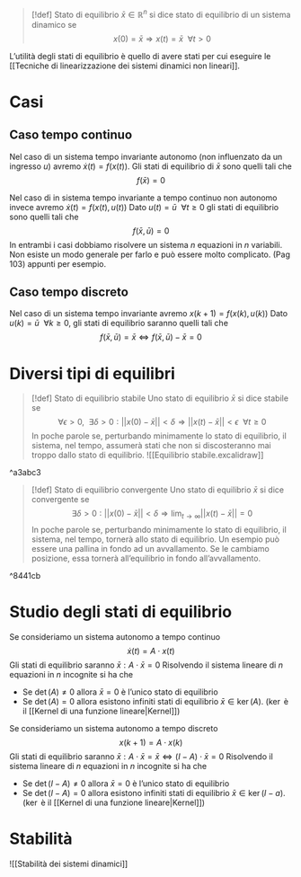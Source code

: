 >[!def] Stato di equilibrio
>$\bar{x}\in \mathbb{R}^{n}$ si dice stato di equilibrio di un sistema dinamico se
>$$x(0)=\bar x\Rightarrow x(t)=\bar x\ \ \forall t>0$$

L’utilità degli stati di equilibrio è quello di avere stati per cui eseguire le [[Tecniche di linearizzazione dei sistemi dinamici non lineari]].
# Casi
## Caso tempo continuo
Nel caso di un sistema tempo invariante autonomo (non influenzato da un ingresso $u$) avremo $\dot{x}(t)=f(x(t))$.
Gli stati di equilibrio di $\bar x$ sono quelli tali che $$f(\bar x)=0$$

Nel caso di in sistema tempo invariante a tempo continuo non autonomo invece avremo $\dot{x}(t)=f(x(t),u(t))$
Dato $u(t)=\bar{u}\ \ \forall t\ge 0$ gli stati di equilibrio sono quelli tali che $$f(\bar x,\bar u)=0$$
In entrambi i casi dobbiamo risolvere un sistema $n$ equazioni in $n$ variabili. Non esiste un modo generale per farlo e può essere molto complicato.
(Pag 103) appunti per esempio.
## Caso tempo discreto
Nel caso di un sistema tempo invariante avremo $x(k+1)=f(x(k),u(k))$
Dato $u(k)=\bar u\ \ \forall k\ge 0$, gli stati di equilibrio saranno quelli tali che
$$f(\bar x,\bar u)=\bar x\iff f(\bar x,\bar u)-\bar x=0$$
# Diversi tipi di equilibri
>[!def] Stato di equilibrio stabile
>Uno stato di equilibrio $\bar x$ si dice stabile se
>$$\forall \epsilon>0,\ \ \exists\delta>0:||x(0)-\bar x||<\delta\Rightarrow||x(t)-\bar x||<\epsilon\ \ \forall t\ge 0$$
>In poche parole se, perturbando minimamente lo stato di equilibrio, il sistema, nel tempo, assumerà stati che non si discosteranno mai troppo dallo stato di equilibrio.
>![[Equilibrio stabile.excalidraw]]

^a3abc3

>[!def] Stato di equilibrio convergente
>Uno stato di equilibrio $\bar x$ si dice convergente se
>$$\exists \delta>0:||x(0)-\bar x||<\delta\Rightarrow\lim_{t\to{\infty}}||x(t)-\bar x||=0$$
>In poche parole se, perturbando minimamente lo stato di equilibrio, il sistema, nel tempo, tornerà allo stato di equilibrio.
>Un esempio può essere una pallina in fondo ad un avvallamento. Se le cambiamo posizione, essa tornerà all’equilibrio in fondo all’avvallamento.

^8441cb
# Studio degli stati di equilibrio
Se consideriamo un sistema autonomo a tempo continuo
$$\dot x(t)=A\cdot x(t)$$
Gli stati di equilibrio saranno $\bar x:A\cdot \bar x=0$
Risolvendo il sistema lineare di $n$ equazioni in $n$ incognite si ha che
- Se $\det(A)\not = 0$ allora $\bar x=0$ è l’unico stato di equilibrio
- Se $\det(A)=0$ allora esistono infiniti stati di equilibrio $\bar x\in \ker(A)$. ($\ker$ è il [[Kernel di una funzione lineare|Kernel]])

Se consideriamo un sistema autonomo a tempo discreto
$$x(k+1)=A\cdot x(k)$$
Gli stati di equilibrio saranno $\bar x:A\cdot \bar x=\bar x\iff (I-A)\cdot \bar x=0$
Risolvendo il sistema lineare di $n$ equazioni in $n$ incognite si ha che
- Se $\det(I-A)\not = 0$ allora $\bar x=0$ è l’unico stato di equilibrio
- Se $\det(I-A)=0$ allora esistono infiniti stati di equilibrio $\bar x\in \ker(I-a)$. ($\ker$ è il [[Kernel di una funzione lineare|Kernel]])

# Stabilità
![[Stabilità dei sistemi dinamici]]



 










